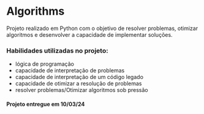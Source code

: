 <!-- Olá, Tryber!
Esse é apenas um arquivo inicial para o README do seu projeto.
É essencial que você preencha esse documento por conta própria, ok?
Não deixe de usar nossas dicas de escrita de README de projetos, e deixe sua criatividade brilhar!
:warning: IMPORTANTE: você precisa deixar nítido:
- quais arquivos/pastas foram desenvolvidos por você; 
- quais arquivos/pastas foram desenvolvidos por outra pessoa estudante;
- quais arquivos/pastas foram desenvolvidos pela Trybe.
-->

# Algorithms

Projeto realizado em Python com o objetivo de resolver problemas, otimizar algoritmos e desenvolver a capacidade de implementar soluções.

### Habilidades utilizadas no projeto:

- lógica de programação
- capacidade de interpretação de problemas
- capacidade de interpretação de um código legado
- capacidade de otimizar a resolução de problemas
- resolver problemas/Otimizar algoritmos sob pressão

#### Projeto entregue em 10/03/24
